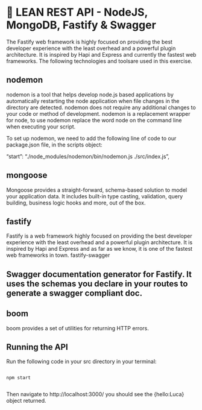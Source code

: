 # 🚀 LEAN REST API - NodeJS, MongoDB, Fastify & Swagger

The Fastify web framework is highly focused on providing the best developer experience with the least overhead and a powerful plugin architecture. It is inspired by Hapi and Express and currently the fastest web frameworks. The following technologies and toolsare used in this exercise.

## nodemon

nodemon is a tool that helps develop node.js based applications by automatically restarting the node application when file changes in the directory are detected.
nodemon does not require any additional changes to your code or method of development. nodemon is a replacement wrapper for node, to use nodemon replace the word node on the command line when executing your script.

To set up nodemon, we need to add the following line of code to our package.json file, in the scripts object:

“start”: “./node_modules/nodemon/bin/nodemon.js ./src/index.js”,


## mongoose

Mongoose provides a straight-forward, schema-based solution to model your application data. It includes built-in type casting, validation, query building, business logic hooks and more, out of the box.


## fastify

Fastify is a web framework highly focused on providing the best developer experience with the least overhead and a powerful plugin architecture. It is inspired by Hapi and Express and as far as we know, it is one of the fastest web frameworks in town.
fastify-swagger

## Swagger documentation generator for Fastify. It uses the schemas you declare in your routes to generate a swagger compliant doc.


## boom

boom provides a set of utilities for returning HTTP errors.


## Running the API

Run the following code in your src directory in your terminal:

``` 

npm start


```

Then navigate to http://localhost:3000/ you should see the {hello:Luca} object returned.